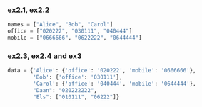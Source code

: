 ### ex2.1, ex2.2

```python
names = ["Alice", "Bob", "Carol"]
office = ["020222", "030111", "040444"]
mobile = ["0666666", "0622222", "0644444"]
```

### ex2.3, ex2.4 and ex3

```python
data = {'Alice': {'office': '020222', 'mobile': '0666666'},
        'Bob': {'office': '030111'},
        'Carol': {'office': '040444', 'mobile': '0644444'},
        "Daan": "020222222",
        "Els": ["010111", "06222"]}
```
